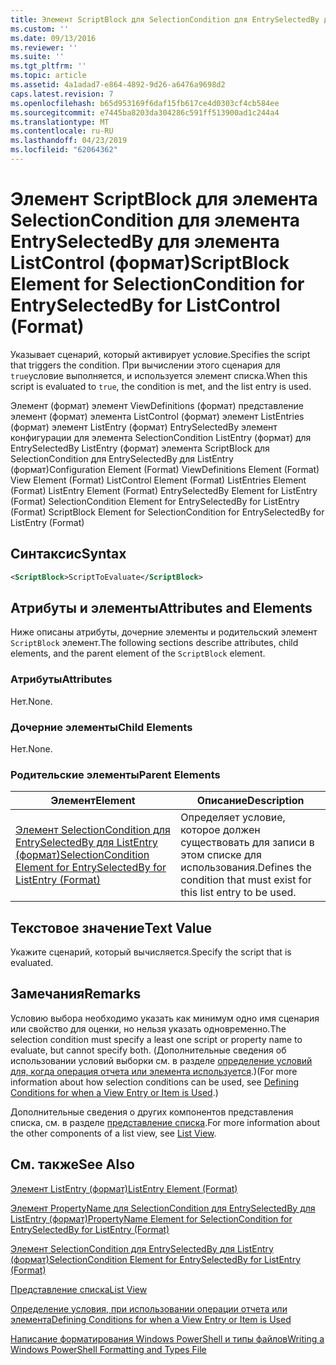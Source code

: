 ```yaml
---
title: Элемент ScriptBlock для SelectionCondition для EntrySelectedBy для ListControl (формат) | Документация Майкрософт
ms.custom: ''
ms.date: 09/13/2016
ms.reviewer: ''
ms.suite: ''
ms.tgt_pltfrm: ''
ms.topic: article
ms.assetid: 4a1adad7-e864-4892-9d26-a6476a9698d2
caps.latest.revision: 7
ms.openlocfilehash: b65d953169f6daf15fb617ce4d0303cf4cb584ee
ms.sourcegitcommit: e7445ba8203da304286c591ff513900ad1c244a4
ms.translationtype: MT
ms.contentlocale: ru-RU
ms.lasthandoff: 04/23/2019
ms.locfileid: "62064362"
---
```

# <a name="scriptblock-element-for-selectioncondition-for-entryselectedby-for-listcontrol-format"></a><span data-ttu-id="9143e-102">Элемент ScriptBlock для элемента SelectionCondition для элемента EntrySelectedBy для элемента ListControl (формат)</span><span class="sxs-lookup"><span data-stu-id="9143e-102">ScriptBlock Element for SelectionCondition for EntrySelectedBy for ListControl (Format)</span></span>

<span data-ttu-id="9143e-103">Указывает сценарий, который активирует условие.</span><span class="sxs-lookup"><span data-stu-id="9143e-103">Specifies the script that triggers the condition.</span></span> <span data-ttu-id="9143e-104">При вычислении этого сценария для `true`условие выполняется, и используется элемент списка.</span><span class="sxs-lookup"><span data-stu-id="9143e-104">When this script is evaluated to `true`, the condition is met, and the list entry is used.</span></span>

<span data-ttu-id="9143e-105">Элемент (формат) элемент ViewDefinitions (формат) представление элемент (формат) элемента ListControl (формат) элемент ListEntries (формат) элемент ListEntry (формат) EntrySelectedBy элемент конфигурации для элемента SelectionCondition ListEntry (формат) для EntrySelectedBy ListEntry (формат) элемента ScriptBlock для SelectionCondition для EntrySelectedBy для ListEntry (формат)</span><span class="sxs-lookup"><span data-stu-id="9143e-105">Configuration Element (Format) ViewDefinitions Element (Format) View Element (Format) ListControl Element (Format) ListEntries Element (Format) ListEntry Element (Format) EntrySelectedBy Element for ListEntry (Format) SelectionCondition Element for EntrySelectedBy for ListEntry (Format) ScriptBlock Element for SelectionCondition for EntrySelectedBy for ListEntry (Format)</span></span>

## <a name="syntax"></a><span data-ttu-id="9143e-106">Синтаксис</span><span class="sxs-lookup"><span data-stu-id="9143e-106">Syntax</span></span>

```xml
<ScriptBlock>ScriptToEvaluate</ScriptBlock>
```

## <a name="attributes-and-elements"></a><span data-ttu-id="9143e-107">Атрибуты и элементы</span><span class="sxs-lookup"><span data-stu-id="9143e-107">Attributes and Elements</span></span>

<span data-ttu-id="9143e-108">Ниже описаны атрибуты, дочерние элементы и родительский элемент `ScriptBlock` элемент.</span><span class="sxs-lookup"><span data-stu-id="9143e-108">The following sections describe attributes, child elements, and the parent element of the `ScriptBlock` element.</span></span>

### <a name="attributes"></a><span data-ttu-id="9143e-109">Атрибуты</span><span class="sxs-lookup"><span data-stu-id="9143e-109">Attributes</span></span>

<span data-ttu-id="9143e-110">Нет.</span><span class="sxs-lookup"><span data-stu-id="9143e-110">None.</span></span>

### <a name="child-elements"></a><span data-ttu-id="9143e-111">Дочерние элементы</span><span class="sxs-lookup"><span data-stu-id="9143e-111">Child Elements</span></span>

<span data-ttu-id="9143e-112">Нет.</span><span class="sxs-lookup"><span data-stu-id="9143e-112">None.</span></span>

### <a name="parent-elements"></a><span data-ttu-id="9143e-113">Родительские элементы</span><span class="sxs-lookup"><span data-stu-id="9143e-113">Parent Elements</span></span>

|<span data-ttu-id="9143e-114">Элемент</span><span class="sxs-lookup"><span data-stu-id="9143e-114">Element</span></span>|<span data-ttu-id="9143e-115">Описание</span><span class="sxs-lookup"><span data-stu-id="9143e-115">Description</span></span>|
|-------------|-----------------|
|[<span data-ttu-id="9143e-116">Элемент SelectionCondition для EntrySelectedBy для ListEntry (формат)</span><span class="sxs-lookup"><span data-stu-id="9143e-116">SelectionCondition Element for EntrySelectedBy for ListEntry (Format)</span></span>](./selectioncondition-element-for-entryselectedby-for-listcontrol-format.md)|<span data-ttu-id="9143e-117">Определяет условие, которое должен существовать для записи в этом списке для использования.</span><span class="sxs-lookup"><span data-stu-id="9143e-117">Defines the condition that must exist for this list entry to be used.</span></span>|

## <a name="text-value"></a><span data-ttu-id="9143e-118">Текстовое значение</span><span class="sxs-lookup"><span data-stu-id="9143e-118">Text Value</span></span>

<span data-ttu-id="9143e-119">Укажите сценарий, который вычисляется.</span><span class="sxs-lookup"><span data-stu-id="9143e-119">Specify the script that is evaluated.</span></span>

## <a name="remarks"></a><span data-ttu-id="9143e-120">Замечания</span><span class="sxs-lookup"><span data-stu-id="9143e-120">Remarks</span></span>

<span data-ttu-id="9143e-121">Условию выбора необходимо указать как минимум одно имя сценария или свойство для оценки, но нельзя указать одновременно.</span><span class="sxs-lookup"><span data-stu-id="9143e-121">The selection condition must specify a least one script or property name to evaluate, but cannot specify both.</span></span> <span data-ttu-id="9143e-122">(Дополнительные сведения об использовании условий выборки см. в разделе [определение условий для, когда операция отчета или элемента используется](./defining-conditions-for-displaying-data.md).)</span><span class="sxs-lookup"><span data-stu-id="9143e-122">(For more information about how selection conditions can be used, see [Defining Conditions for when a View Entry or Item is Used](./defining-conditions-for-displaying-data.md).)</span></span>

<span data-ttu-id="9143e-123">Дополнительные сведения о других компонентов представления списка, см. в разделе [представление списка](./creating-a-list-view.md).</span><span class="sxs-lookup"><span data-stu-id="9143e-123">For more information about the other components of a list view, see [List View](./creating-a-list-view.md).</span></span>

## <a name="see-also"></a><span data-ttu-id="9143e-124">См. также</span><span class="sxs-lookup"><span data-stu-id="9143e-124">See Also</span></span>

[<span data-ttu-id="9143e-125">Элемент ListEntry (формат)</span><span class="sxs-lookup"><span data-stu-id="9143e-125">ListEntry Element (Format)</span></span>](./listentry-element-for-listcontrol-format.md)

[<span data-ttu-id="9143e-126">Элемент PropertyName для SelectionCondition для EntrySelectedBy для ListEntry (формат)</span><span class="sxs-lookup"><span data-stu-id="9143e-126">PropertyName Element for SelectionCondition for EntrySelectedBy for ListEntry (Format)</span></span>](./propertyname-element-for-selectioncondition-for-entryselectedby-for-listcontrol-format.md)

[<span data-ttu-id="9143e-127">Элемент SelectionCondition для EntrySelectedBy для ListEntry (формат)</span><span class="sxs-lookup"><span data-stu-id="9143e-127">SelectionCondition Element for EntrySelectedBy for ListEntry (Format)</span></span>](./selectioncondition-element-for-entryselectedby-for-listcontrol-format.md)

[<span data-ttu-id="9143e-128">Представление списка</span><span class="sxs-lookup"><span data-stu-id="9143e-128">List View</span></span>](./creating-a-list-view.md)

[<span data-ttu-id="9143e-129">Определение условия, при использовании операции отчета или элемента</span><span class="sxs-lookup"><span data-stu-id="9143e-129">Defining Conditions for when a View Entry or Item is Used</span></span>](./defining-conditions-for-displaying-data.md)

[<span data-ttu-id="9143e-130">Написание форматирования Windows PowerShell и типы файлов</span><span class="sxs-lookup"><span data-stu-id="9143e-130">Writing a Windows PowerShell Formatting and Types File</span></span>](./writing-a-powershell-formatting-file.md)

